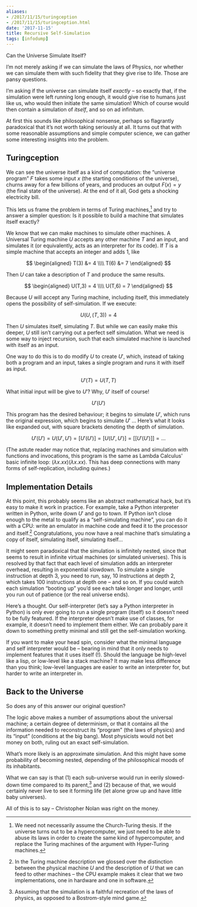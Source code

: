 ```yaml
---
aliases:
- /2017/11/15/turingception
- /2017/11/15/turingception.html
date: '2017-11-15'
title: Recursive Self-Simulation
tags: [infodump]
---
```


Can the Universe Simulate Itself?

I’m not merely asking if we can simulate the laws of Physics, nor whether we can simulate them with such fidelity that they give rise to life. Those are pansy questions.

I’m asking if the universe can simulate itself *exactly* – so exactly that, if the simulation were left running long enough, it would give rise to humans just like us, who would then initiate the same simulation! Which of course would then contain a simulation of *itself*, and so on ad infinitum.

At first this sounds like philosophical nonsense, perhaps so flagrantly paradoxical that it’s not worth taking seriously at all. It turns out that with some reasonable assumptions and simple computer science, we can gather some interesting insights into the problem.

## Turingception

We can see the universe itself as a kind of computation: the “universe program” $F$ takes some input $x$ (the starting conditions of the universe), churns away for a few billions of years, and produces an output $F(x) = y$ (the final state of the universe). At the end of it all, God gets a shocking electricity bill.

This lets us frame the problem in terms of Turing machines,[^turing] and try to answer a simpler question: Is it possible to build a machine that simulates itself exactly?

[^turing]: We need not necessarily assume the Church-Turing thesis. If the universe turns out to be a hypercomputer, we just need to be able to abuse its laws in order to create the same kind of hypercomputer, and replace the Turing machines of the argument with Hyper-Turing machines.

We know that we can make machines to simulate other machines. A Universal Turing machine $U$ accepts any other machine $T$ and an input, and simulates it (or equivalently, acts as an interpreter for its code). If $T$ is a simple machine that accepts an integer and adds $1$, like

$$
\begin{aligned}
  T(3) &= 4 \\\\
  T(6) &= 7
\end{aligned}
$$

Then $U$ can take a description of $T$ and produce the same results.

$$
\begin{aligned}
  U(T,3) = 4 \\\\
  U(T,6) = 7
\end{aligned}
$$

Because $U$ will accept any Turing machine, including itself, this immediately opens the possibility of self-simulation. If we execute:

$$U(U, (T, 3)) = 4$$

Then $U$ simulates itself, simulating $T$. But while we can easily make this deeper, $U$ still isn’t carrying out a perfect self simulation. What we need is some way to inject recursion, such that each simulated machine is launched with itself as an input.

One way to do this is to do modify $U$ to create $U\prime$, which, instead of taking both a program and an input, takes a single program and runs it with itself as input.

$$U\prime(T) = U(T, T)$$

What initial input will be give to $U\prime$? Why, $U\prime$ itself of course!

$$U\prime(U\prime)$$

This program has the desired behaviour; it begins to simulate $U\prime$, which runs the original expression, which begins to simulate $U\prime$ … Here’s what it looks like expanded out, with square brackets denoting the depth of simulation.

$$
U\prime(U\prime) = U(U\prime, U\prime) = [ U\prime(U\prime) ] = [ U(U\prime, U\prime) ] = [[ U\prime(U\prime) ]] = …
$$

(The astute reader may notice that, replacing machines and simulation with functions and invocations, this program is the same as Lambda Calculus' basic infinite loop: $(\lambda x . x x) (\lambda x . x x)$. This has deep connections with many forms of self-replication, including quines.)

## Implementation Details

At this point, this probably seems like an abstract mathematical hack, but it’s easy to make it work in practice. For example, take a Python interpreter written in Python, write down $U\prime$ and go to town. If Python isn’t close enough to the metal to qualify as a “self-simulating machine”, you can do it with a CPU: write an emulator in machine code and feed it to the processor and itself.[^cpu] Congratulations, you now have a real machine that’s simulating a copy of itself, simulating itself, simulating itself…

[^cpu]: In the Turing machine description we glossed over the distinction between the physical machine $U$ and the description of $U$ that we can feed to other machines – the CPU example makes it clear that we two implementations, one in hardware and one in software.

It might seem paradoxical that the simulation is infinitely nested, since that seems to result in infinite virtual machines (or simulated universes). This is resolved by that fact that each level of simulation adds an interpreter overhead, resulting in exponential slowdown. To simulate a single instruction at depth 3, you need to run, say, 10 instructions at depth 2, which takes 100 instructions at depth one – and so on. If you could watch each simulation “booting up” you’d see each take longer and longer, until you run out of patience (or the real universe ends).

Here’s a thought. Our self-interpreter (let’s say a Python interpreter in Python) is only ever going to run a single program (itself) so it doesn’t need to be fully featured. If the interpreter doesn’t make use of classes, for example, it doesn’t need to implement them either. We can probably pare it down to something pretty minimal and still get the self-simulation working.

If you want to make your head spin, consider what the minimal language and self interpreter would be – bearing in mind that it only needs to implement features that it uses itself (!). Should the language be high-level like a lisp, or low-level like a stack machine? It may make less difference than you think; low-level languages are easier to write an interpreter for, but harder to write an interpreter in.

## Back to the Universe

So does any of this answer our original question?

The logic above makes a number of assumptions about the universal machine; a certain degree of determinism, or that it contains all the information needed to reconstruct its “program” (the laws of physics) and its “input” (conditions at the big bang). Most physicists would not bet money on both, ruling out an exact self-simulation.

What’s more likely is an approximate simulation. And this might have some probability of becoming nested, depending of the philosophical moods of its inhabitants.

What we can say is that (1) each sub-universe would run in eerily slowed-down time compared to its parent,[^bostrom] and (2) because of that, we would certainly never live to see it forming life (let alone grow up and have little baby universes).

[^bostrom]: Assuming that the simulation is a faithful recreation of the laws of physics, as opposed to a Bostrom-style mind game.

All of this is to say – Christopher Nolan was right on the money.
